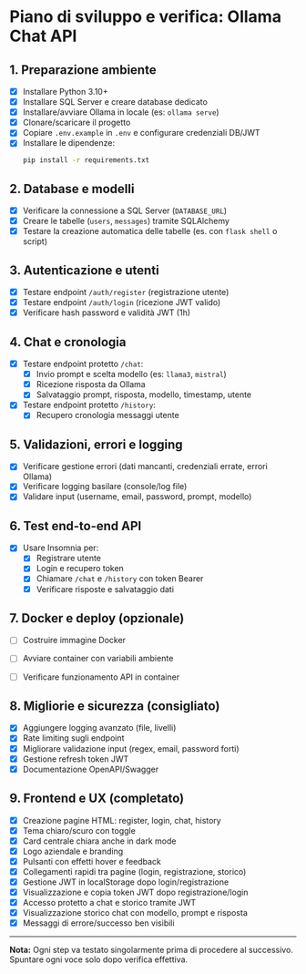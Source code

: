# Piano di sviluppo e verifica: Ollama Chat API

## 1. Preparazione ambiente
- [x] Installare Python 3.10+
- [x] Installare SQL Server e creare database dedicato
- [x] Installare/avviare Ollama in locale (es: `ollama serve`)
- [x] Clonare/scaricare il progetto
- [x] Copiare `.env.example` in `.env` e configurare credenziali DB/JWT
- [x] Installare le dipendenze:
  ```sh
  pip install -r requirements.txt
  ```

## 2. Database e modelli
- [x] Verificare la connessione a SQL Server (`DATABASE_URL`)
- [x] Creare le tabelle (`users`, `messages`) tramite SQLAlchemy
- [x] Testare la creazione automatica delle tabelle (es. con `flask shell` o script)

## 3. Autenticazione e utenti
- [x] Testare endpoint `/auth/register` (registrazione utente)
- [x] Testare endpoint `/auth/login` (ricezione JWT valido)
- [x] Verificare hash password e validità JWT (1h)

## 4. Chat e cronologia
- [x] Testare endpoint protetto `/chat`:
    - [x] Invio prompt e scelta modello (es: `llama3`, `mistral`)
    - [x] Ricezione risposta da Ollama
    - [x] Salvataggio prompt, risposta, modello, timestamp, utente
- [x] Testare endpoint protetto `/history`:
    - [x] Recupero cronologia messaggi utente

## 5. Validazioni, errori e logging
- [x] Verificare gestione errori (dati mancanti, credenziali errate, errori Ollama)
- [x] Verificare logging basilare (console/log file)
- [x] Validare input (username, email, password, prompt, modello)

## 6. Test end-to-end API
- [x] Usare Insomnia per:
    - [x] Registrare utente
    - [x] Login e recupero token
    - [x] Chiamare `/chat` e `/history` con token Bearer
    - [x] Verificare risposte e salvataggio dati

## 7. Docker e deploy (opzionale)
- [ ] Costruire immagine Docker
- [ ] Avviare container con variabili ambiente
- [ ] Verificare funzionamento API in container


## 8. Migliorie e sicurezza (consigliato)
- [x] Aggiungere logging avanzato (file, livelli)
- [x] Rate limiting sugli endpoint
- [x] Migliorare validazione input (regex, email, password forti)
- [x] Gestione refresh token JWT
- [x] Documentazione OpenAPI/Swagger

## 9. Frontend e UX (completato)
- [x] Creazione pagine HTML: register, login, chat, history
- [x] Tema chiaro/scuro con toggle
- [x] Card centrale chiara anche in dark mode
- [x] Logo aziendale e branding
- [x] Pulsanti con effetti hover e feedback
- [x] Collegamenti rapidi tra pagine (login, registrazione, storico)
- [x] Gestione JWT in localStorage dopo login/registrazione
- [x] Visualizzazione e copia token JWT dopo registrazione/login
- [x] Accesso protetto a chat e storico tramite JWT
- [x] Visualizzazione storico chat con modello, prompt e risposta
- [x] Messaggi di errore/successo ben visibili

---

**Nota:** Ogni step va testato singolarmente prima di procedere al successivo. Spuntare ogni voce solo dopo verifica effettiva.

